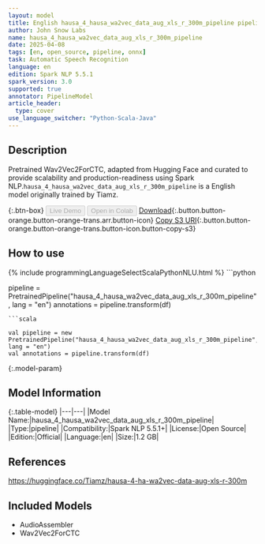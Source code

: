 ```yaml
---
layout: model
title: English hausa_4_hausa_wa2vec_data_aug_xls_r_300m_pipeline pipeline Wav2Vec2ForCTC from Tiamz
author: John Snow Labs
name: hausa_4_hausa_wa2vec_data_aug_xls_r_300m_pipeline
date: 2025-04-08
tags: [en, open_source, pipeline, onnx]
task: Automatic Speech Recognition
language: en
edition: Spark NLP 5.5.1
spark_version: 3.0
supported: true
annotator: PipelineModel
article_header:
  type: cover
use_language_switcher: "Python-Scala-Java"
---
```


## Description

Pretrained Wav2Vec2ForCTC, adapted from Hugging Face and curated to provide scalability and production-readiness using Spark NLP.`hausa_4_hausa_wa2vec_data_aug_xls_r_300m_pipeline` is a English model originally trained by Tiamz.

{:.btn-box}
<button class="button button-orange" disabled>Live Demo</button>
<button class="button button-orange" disabled>Open in Colab</button>
[Download](https://s3.amazonaws.com/auxdata.johnsnowlabs.com/public/models/hausa_4_hausa_wa2vec_data_aug_xls_r_300m_pipeline_en_5.5.1_3.0_1744129677656.zip){:.button.button-orange.button-orange-trans.arr.button-icon}
[Copy S3 URI](s3://auxdata.johnsnowlabs.com/public/models/hausa_4_hausa_wa2vec_data_aug_xls_r_300m_pipeline_en_5.5.1_3.0_1744129677656.zip){:.button.button-orange.button-orange-trans.button-icon.button-copy-s3}

## How to use



<div class="tabs-box" markdown="1">
{% include programmingLanguageSelectScalaPythonNLU.html %}
```python

pipeline = PretrainedPipeline("hausa_4_hausa_wa2vec_data_aug_xls_r_300m_pipeline", lang = "en")
annotations =  pipeline.transform(df)   

```
```scala

val pipeline = new PretrainedPipeline("hausa_4_hausa_wa2vec_data_aug_xls_r_300m_pipeline", lang = "en")
val annotations = pipeline.transform(df)

```
</div>

{:.model-param}
## Model Information

{:.table-model}
|---|---|
|Model Name:|hausa_4_hausa_wa2vec_data_aug_xls_r_300m_pipeline|
|Type:|pipeline|
|Compatibility:|Spark NLP 5.5.1+|
|License:|Open Source|
|Edition:|Official|
|Language:|en|
|Size:|1.2 GB|

## References

https://huggingface.co/Tiamz/hausa-4-ha-wa2vec-data-aug-xls-r-300m

## Included Models

- AudioAssembler
- Wav2Vec2ForCTC